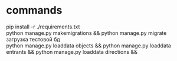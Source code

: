 # commands
pip install -r ./requirements.txt \
python manage.py makemigrations && python manage.py migrate \
загрузка тестовой бд \
python manage.py loaddata objects &&
python manage.py loaddata entrants &&
python manage.py loaddata directions &&